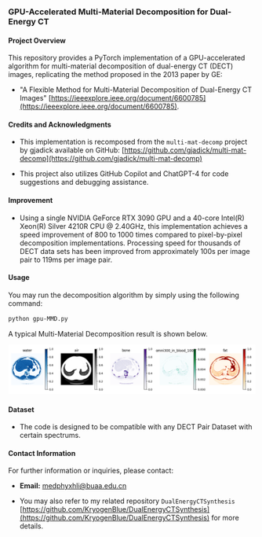 ### GPU-Accelerated Multi-Material Decomposition for Dual-Energy CT

####  Project Overview
This repository provides a PyTorch implementation of a GPU-accelerated algorithm for multi-material decomposition of dual-energy CT (DECT) images, replicating the method proposed in the 2013 paper by GE:
- "A Flexible Method for Multi-Material Decomposition of Dual-Energy CT Images" [https://ieeexplore.ieee.org/document/6600785](https://ieeexplore.ieee.org/document/6600785).

#### Credits and Acknowledgments

- This implementation is recomposed from the `multi-mat-decomp` project by gjadick available on GitHub: [https://github.com/gjadick/multi-mat-decomp](https://github.com/gjadick/multi-mat-decomp)

- This project also utilizes GitHub Copilot and ChatGPT-4 for code suggestions and debugging assistance.

#### Improvement
- Using a single NVIDIA GeForce RTX 3090 GPU and a 40-core Intel(R) Xeon(R) Silver 4210R CPU @ 2.40GHz, this implementation achieves a speed improvement of 800 to 1000 times compared to pixel-by-pixel decomposition implementations. Processing speed for thousands of DECT data sets has been improved from approximately 100s per image pair to 119ms per image pair.

#### Usage
You may run the decomposition algorithm by simply using the following command:

```bash
python gpu-MMD.py
```

A typical Multi-Material Decomposition result is shown below.

![image](Decomposition_Sample.png)

#### Dataset 
- The code is designed to be compatible with any DECT Pair Dataset with certain spectrums.

#### Contact Information
For further information or inquiries, please contact:
- **Email:** medphyxhli@buaa.edu.cn

- You may also refer to my related repository  `DualEnergyCTSynthesis
` [https://github.com/KryogenBlue/DualEnergyCTSynthesis](https://github.com/KryogenBlue/DualEnergyCTSynthesis) for more details.
